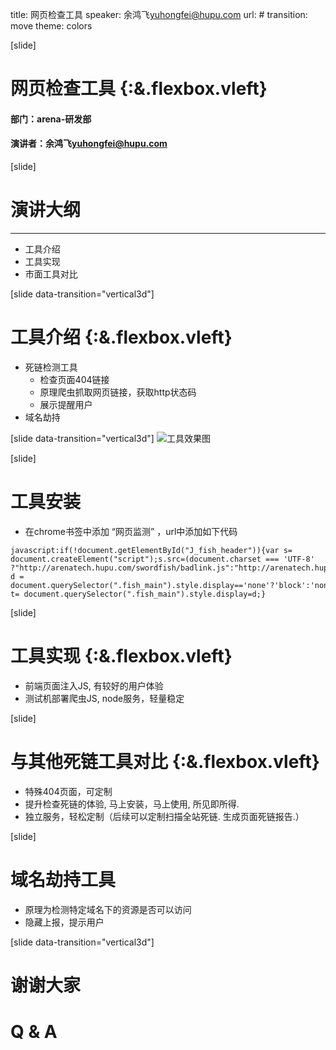 title: 网页检查工具
speaker: 余鸿飞<yuhongfei@hupu.com>
url: #
transition: move
theme: colors

[slide]
# 网页检查工具 {:&.flexbox.vleft}
#### 部门：arena-研发部
#### 演讲者：余鸿飞<yuhongfei@hupu.com>

[slide]
# 演讲大纲
----
* 工具介绍
* 工具实现
* 市面工具对比

[slide data-transition="vertical3d"]
# 工具介绍 {:&.flexbox.vleft}
* 死链检测工具
	* 检查页面404链接
	* 原理爬虫抓取网页链接，获取http状态码
	* 展示提醒用户
* 域名劫持

[slide data-transition="vertical3d"]
![工具效果图](/1.png "工具效果图") 

[slide]
# 工具安装
* 在chrome书签中添加 “网页监测” ，url中添加如下代码

<pre><code class="javascript">javascript:if(!document.getElementById("J_fish_header")){var s= document.createElement("script");s.src=(document.charset === 'UTF-8' ?"http://arenatech.hupu.com/swordfish/badlink.js":"http://arenatech.hupu.com/swordfish/badlink.gbk.js");document.body.appendChild(s)}else{var d = document.querySelector(".fish_main").style.display=='none'?'block':'none';var t= document.querySelector(".fish_main").style.display=d;}</code></pre>

[slide]
# 工具实现 {:&.flexbox.vleft}
* 前端页面注入JS, 有较好的用户体验
* 测试机部署爬虫JS, node服务，轻量稳定

[slide]
# 与其他死链工具对比 {:&.flexbox.vleft}
* 特殊404页面，可定制
* 提升检查死链的体验, 马上安装，马上使用, 所见即所得.
* 独立服务，轻松定制（后续可以定制扫描全站死链. 生成页面死链报告.）

[slide]
# 域名劫持工具
* 原理为检测特定域名下的资源是否可以访问
* 隐藏上报，提示用户

[slide data-transition="vertical3d"]
# 谢谢大家
# Q & A


